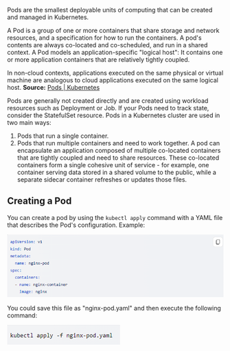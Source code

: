Pods are the smallest deployable units of computing that can be created and managed in Kubernetes.

A Pod is a group of one or more containers that share storage and network resources, and a specification for how to run the containers. A pod's contents are always co-located and co-scheduled, and run in a shared context. A Pod models an application-specific "logical host": It contains one or more application containers that are relatively tightly coupled.

In non-cloud contexts, applications executed on the same physical or virtual machine are analogous to cloud applications executed on the same logical host. 
**Source:** [Pods | Kubernetes](#)

Pods are generally not created directly and are created using workload resources such as Deployment or Job. If your Pods need to track state, consider the StatefulSet resource. Pods in a Kubernetes cluster are used in two main ways:

1. Pods that run a single container.
2. Pods that run multiple containers and need to work together. A pod can encapsulate an application composed of multiple co-located containers that are tightly coupled and need to share resources. These co-located containers form a single cohesive unit of service - for example, one container serving data stored in a shared volume to the public, while a separate sidecar container refreshes or updates those files.

## Creating a Pod

You can create a pod by using the `kubectl apply` command with a YAML file that describes the Pod's configuration. Example:

![Image](../../images/patrick/image_8.png)

You could save this file as "nginx-pod.yaml" and then execute the following command:

![Image](../../images/patrick/image_9.png)